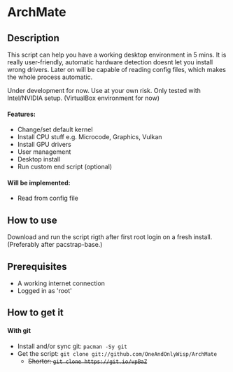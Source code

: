 # ArchMate
## Description
This script can help you have a working desktop environment in 5 mins. It is really user-friendly, automatic hardware detection doesnt let you install wrong drivers. Later on will be capable of reading config files, which makes the whole process automatic.

Under development for now. Use at your own risk.
Only tested with Intel/NVIDIA setup. (VirtualBox environment for now)

#### Features:
- Change/set default kernel
- Install CPU stuff e.g. Microcode, Graphics, Vulkan
- Install GPU drivers
- User management
- Desktop install
- Run custom end script (optional)

#### Will be implemented:
- Read from config file

## How to use
Download and run the script rigth after first root login on a fresh install. (Preferably after pacstrap-base.)

## Prerequisites

- A working internet connection
- Logged in as 'root'

## How to get it
#### With git
- Install and/or sync git: `pacman -Sy git`
- Get the script: `git clone git://github.com/OneAndOnlyWisp/ArchMate`
  - ~~Shorter: `git clone https://git.io/vpBaZ`~~
